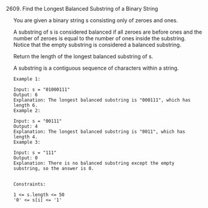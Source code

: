 2609. Find the Longest Balanced Substring of a Binary String

You are given a binary string s consisting only of zeroes and ones.

A substring of s is considered balanced if all zeroes are before ones and the number of zeroes is equal to the number of ones inside the substring. Notice that the empty substring is considered a balanced substring.

Return the length of the longest balanced substring of s.

A substring is a contiguous sequence of characters within a string.


```
Example 1:

Input: s = "01000111"
Output: 6
Explanation: The longest balanced substring is "000111", which has length 6.
Example 2:

Input: s = "00111"
Output: 4
Explanation: The longest balanced substring is "0011", which has length 4.
Example 3:

Input: s = "111"
Output: 0
Explanation: There is no balanced substring except the empty substring, so the answer is 0.


Constraints:

1 <= s.length <= 50
'0' <= s[i] <= '1'
```